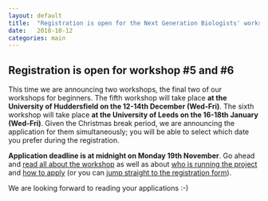 ```yaml
---
layout: default
title:  "Registration is open for the Next Generation Biologists' workshop #5 and #6"
date:   2018-10-12
categories: main
---
```


## Registration is open for workshop #5 and #6

This time we are announcing two workshops, the final two of our workshops for beginners. The fifth workshop will take place **at the University of Huddersfield on the 12-14th December (Wed-Fri)**. The sixth workshop will take place **at the University of Leeds on the 16-18th January (Wed-Fri)**. Given the Christmas break period, we are announcing the application for them simultaneously; you will be able to select which date you prefer during the registration.

**Application deadline is at midnight on Monday 19th November**. Go ahead and [read all about the workshop](/workshops/) as well as about [who is running the project](/about/) and [how to apply](/application/) (or you can [jump straight to the registration form](https://goo.gl/forms/z16csEo1RcPUysZa2)).

We are looking forward to reading your applications :-)
